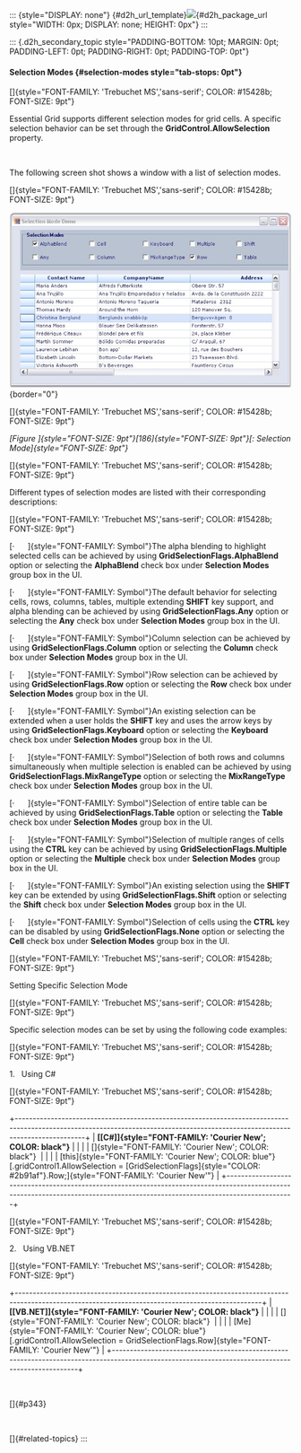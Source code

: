 ::: {style="DISPLAY: none"}
[](ms-xhelp:///?Id=d2h_url_template){#d2h_url_template}![](!package_url!){#d2h_package_url style="WIDTH: 0px; DISPLAY: none; HEIGHT: 0px"}
:::

::: {.d2h_secondary_topic style="PADDING-BOTTOM: 10pt; MARGIN: 0pt; PADDING-LEFT: 0pt; PADDING-RIGHT: 0pt; PADDING-TOP: 0pt"}
#### Selection Modes {#selection-modes style="tab-stops: 0pt"}

[]{style="FONT-FAMILY: 'Trebuchet MS','sans-serif'; COLOR: #15428b; FONT-SIZE: 9pt"} 

Essential Grid supports different selection modes for grid cells. A specific selection behavior can be set through the **GridControl.AllowSelection** property.

 

The following screen shot shows a window with a list of selection modes.

[]{style="FONT-FAMILY: 'Trebuchet MS','sans-serif'; COLOR: #15428b; FONT-SIZE: 9pt"} 

![](ImagesExt/image91_248.jpg){border="0"}

[]{style="FONT-FAMILY: 'Trebuchet MS','sans-serif'; COLOR: #15428b; FONT-SIZE: 9pt"} 

*[Figure ]{style="FONT-SIZE: 9pt"}[186]{style="FONT-SIZE: 9pt"}[: Selection Mode]{style="FONT-SIZE: 9pt"}*

[]{style="FONT-FAMILY: 'Trebuchet MS','sans-serif'; COLOR: #15428b; FONT-SIZE: 9pt"} 

Different types of selection modes are listed with their corresponding descriptions:

[]{style="FONT-FAMILY: 'Trebuchet MS','sans-serif'; COLOR: #15428b; FONT-SIZE: 9pt"} 

[·      ]{style="FONT-FAMILY: Symbol"}The alpha blending to highlight selected cells can be achieved by using **GridSelectionFlags.AlphaBlend** option or selecting the **AlphaBlend** check box under **Selection Modes** group box in the UI.

[·      ]{style="FONT-FAMILY: Symbol"}The default behavior for selecting cells, rows, columns, tables, multiple extending **SHIFT** key support, and alpha blending can be achieved by using **GridSelectionFlags.Any** option or selecting the **Any** check box under **Selection Modes** group box in the UI.

[·      ]{style="FONT-FAMILY: Symbol"}Column selection can be achieved by using **GridSelectionFlags.Column** option or selecting the **Column** check box under **Selection Modes** group box in the UI.

[·      ]{style="FONT-FAMILY: Symbol"}Row selection can be achieved by using **GridSelectionFlags.Row** option or selecting the **Row** check box under **Selection Modes** group box in the UI.

[·      ]{style="FONT-FAMILY: Symbol"}An existing selection can be extended when a user holds the **SHIFT** key and uses the arrow keys by using **GridSelectionFlags.Keyboard** option or selecting the **Keyboard** check box under **Selection Modes** group box in the UI.

[·      ]{style="FONT-FAMILY: Symbol"}Selection of both rows and columns simultaneously when multiple selection is enabled can be achieved by using **GridSelectionFlags.MixRangeType** option or selecting the **MixRangeType** check box under **Selection Modes** group box in the UI.

[·      ]{style="FONT-FAMILY: Symbol"}Selection of entire table can be achieved by using **GridSelectionFlags.Table** option or selecting the **Table** check box under **Selection Modes** group box in the UI.

[·      ]{style="FONT-FAMILY: Symbol"}Selection of multiple ranges of cells using the **CTRL** key can be achieved by using **GridSelectionFlags.Multiple** option or selecting the **Multiple** check box under **Selection Modes** group box in the UI.

[·      ]{style="FONT-FAMILY: Symbol"}An existing selection using the **SHIFT** key can be extended by using **GridSelectionFlags.Shift** option or selecting the **Shift** check box under **Selection Modes** group box in the UI.

[·      ]{style="FONT-FAMILY: Symbol"}Selection of cells using the **CTRL** key can be disabled by using **GridSelectionFlags.None** option or selecting the **Cell** check box under **Selection Modes** group box in the UI.

[]{style="FONT-FAMILY: 'Trebuchet MS','sans-serif'; COLOR: #15428b; FONT-SIZE: 9pt"} 

Setting Specific Selection Mode

[]{style="FONT-FAMILY: 'Trebuchet MS','sans-serif'; COLOR: #15428b; FONT-SIZE: 9pt"} 

Specific selection modes can be set by using the following code examples:

[]{style="FONT-FAMILY: 'Trebuchet MS','sans-serif'; COLOR: #15428b; FONT-SIZE: 9pt"} 

1.   Using C#

[]{style="FONT-FAMILY: 'Trebuchet MS','sans-serif'; COLOR: #15428b; FONT-SIZE: 9pt"} 

+-------------------------------------------------------------------------------------------------------------------------------------------------------------------------------+
| **[\[C#\]]{style="FONT-FAMILY: 'Courier New'; COLOR: black"}**                                                                                                                |
|                                                                                                                                                                               |
| []{style="FONT-FAMILY: 'Courier New'; COLOR: black"}                                                                                                                          |
|                                                                                                                                                                               |
| [this]{style="FONT-FAMILY: 'Courier New'; COLOR: blue"}[.gridControl1.AllowSelection = [GridSelectionFlags]{style="COLOR: #2b91af"}.Row;]{style="FONT-FAMILY: 'Courier New'"} |
+-------------------------------------------------------------------------------------------------------------------------------------------------------------------------------+

[]{style="FONT-FAMILY: 'Trebuchet MS','sans-serif'; COLOR: #15428b; FONT-SIZE: 9pt"} 

2.   Using VB.NET

[]{style="FONT-FAMILY: 'Trebuchet MS','sans-serif'; COLOR: #15428b; FONT-SIZE: 9pt"} 

+--------------------------------------------------------------------------------------------------------------------------------------------------+
| **[\[VB.NET\]]{style="FONT-FAMILY: 'Courier New'; COLOR: black"}**                                                                               |
|                                                                                                                                                  |
| []{style="FONT-FAMILY: 'Courier New'; COLOR: black"}                                                                                             |
|                                                                                                                                                  |
| [Me]{style="FONT-FAMILY: 'Courier New'; COLOR: blue"}[.gridControl1.AllowSelection = GridSelectionFlags.Row]{style="FONT-FAMILY: 'Courier New'"} |
+--------------------------------------------------------------------------------------------------------------------------------------------------+

 

[]{#p343} 

 

[]{#related-topics}
:::
